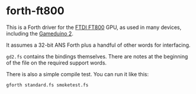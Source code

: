 # forth-ft800

This is a Forth driver for the
[FTDI FT800](http://www.ftdichip.com/Products/ICs/FT800.html) GPU, as
used in many devices, including the
[Gameduino 2](http://gameduino.com).

It assumes a 32-bit ANS Forth plus a handful of other words for interfacing.

`gd2.fs` contains the bindings themselves.
There are notes at the beginning of the file on the required support words.

There is also a simple compile test.
You can run it like this:

    gforth standard.fs smoketest.fs

